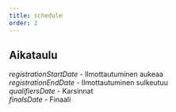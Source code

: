 ```yaml
---
title: schedule
order: 2
---
```


## Aikataulu

$registrationStartDate$ - Ilmottautuminen aukeaa  
$registrationEndDate$ - Ilmottautuminen sulkeutuu  
$qualifiersDate$ - Karsinnat  
$finalsDate$ - Finaali
